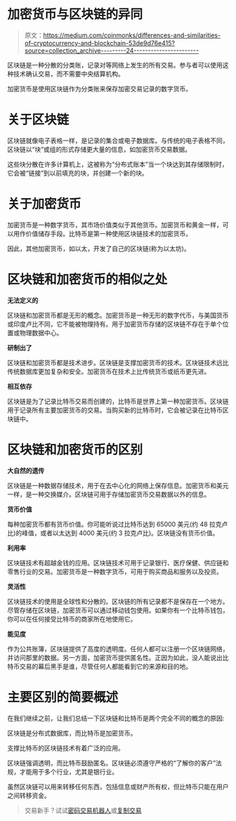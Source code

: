 # 加密货币与区块链的异同

> 原文：<https://medium.com/coinmonks/differences-and-similarities-of-cryptocurrency-and-blockchain-53de9d76e415?source=collection_archive---------24----------------------->

区块链是一种分散的分类账，记录对等网络上发生的所有交易。参与者可以使用这种技术确认交易，而不需要中央结算机构。

加密货币是使用区块链作为分类账来保存加密交易记录的数字货币。

# **关于区块链**

区块链就像电子表格一样，是记录的集合或电子数据库。与传统的电子表格不同，区块链以“块”或组的形式存储更大量的信息，如加密货币交易数据。

这些块分散在许多计算机上，这被称为“分布式账本”当一个块达到其存储限制时，它会被“链接”到以前填充的块，并创建一个新的块。

# **关于加密货币**

加密货币是一种数字货币，其市场价值类似于其他货币。加密货币和黄金一样，可以用作价值储存手段。比特币是第一种使用区块链技术的加密货币。

因此，其他加密货币，如以太，开发了自己的区块链(称为以太坊)。

# 区块链和加密货币的相似之处

**无法定义的**

区块链和加密货币都是无形的概念。加密货币是一种无形的数字代币，与美国货币或印度卢比不同，它不能被物理持有。用于加密货币存储的区块链不存在于单个位置或物理数据中心。

**研制出了**

区块链和加密货币都是技术进步。区块链是支撑加密货币的技术。区块链技术远比传统数据库更加复杂和安全。加密货币在技术上比传统货币或纸币更先进。

**相互依存**

区块链是为了记录比特币交易而创建的，比特币是世界上第一种加密货币。区块链用于记录所有主要加密货币的交易。当购买新的比特币时，它会被记录在比特币区块链中。

# 区块链和加密货币的区别

**大自然的遗传**

区块链是一种数据存储技术，用于在去中心化的网络上保存信息。加密货币和美元一样，是一种交换媒介。区块链可用于存储加密货币交易数据以外的信息。

**货币价值**

每种加密货币都有货币价值。你可能听说过比特币达到 65000 美元(约 48 拉克卢比)的峰值，或者以太达到 4000 美元(约 3 拉克卢比)。区块链没有货币价值。

**利用率**

区块链技术有超越金钱的应用。区块链技术可用于记录银行、医疗保健、供应链和零售行业的交易。加密货币是一种数字货币，可用于购买商品和服务以及投资。

**灵活性**

区块链技术的使用是全球性和分散的。区块链的所有记录都不是保存在一个地方。尽管存储在区块链，加密货币可以通过移动钱包使用。如果你有一个比特币钱包，你可以在任何接受比特币的商家所在地使用它。

**能见度**

作为公共账簿，区块链提供了高度的透明度。任何人都可以注册一个区块链网络，并访问那里的数据。另一方面，加密货币提供匿名性。正因为如此，没人能说出比特币交易的幕后黑手是谁，尽管任何人都能看到它的来源和目的地。

# 主要区别的简要概述

在我们继续之前，让我们总结一下区块链和比特币是两个完全不同的概念的原因:

区块链是分布式数据库，而比特币是加密货币。

支撑比特币的区块链技术有着广泛的应用。

区块链强调透明，而比特币鼓励匿名。区块链必须遵守严格的“了解你的客户”法规，才能用于多个行业，尤其是银行业。

虽然区块链可以用来转移任何东西，包括信息或财产所有权，但比特币只能在用户之间转移资金。

> 交易新手？试试[密码交易机器人](/coinmonks/crypto-trading-bot-c2ffce8acb2a)或[复制交易](/coinmonks/top-10-crypto-copy-trading-platforms-for-beginners-d0c37c7d698c)